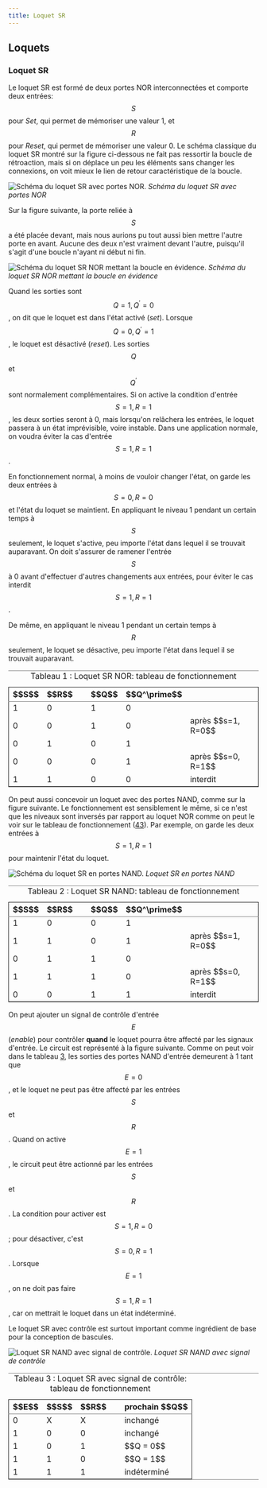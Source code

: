 ```yaml
---
title: Loquet SR
---
```


## Loquets


### Loquet SR

Le loquet SR est formé de deux portes NOR interconnectées et comporte
deux entrées: $$S$$ pour *Set*, qui permet de mémoriser une valeur 1,
et $$R$$ pour *Reset*, qui permet de mémoriser une valeur 0. Le schéma
classique du loquet SR montré sur la figure ci-dessous ne fait pas
ressortir la boucle de rétroaction, mais si on déplace un peu les
éléments sans changer les connexions, on voit mieux le lien de retour
caractéristique de la boucle. 

![Schéma du loquet SR avec portes NOR.]({{site.baseurl}}/img/SRlatch.svg "Schéma du loquet SR avec portes NOR")
*Schéma du loquet SR avec portes NOR*

Sur la figure suivante, la porte reliée
à $$S$$ a été placée devant, mais nous aurions pu tout aussi bien
mettre l'autre porte en avant. Aucune des deux n'est vraiment devant
l'autre, puisqu'il s'agit d'une boucle n'ayant ni début ni fin.

![Schéma du loquet SR NOR mettant la boucle en évidence.]({{site.baseurl}}/img/SRlatch_bouc.svg "Loquet SR NOR, boucle en évidence")
*Schéma du loquet SR NOR mettant la boucle en évidence*

Quand les sorties sont $$Q=1, Q^\prime=0 $$, on dit que le loquet est
dans l'état activé (*set*). Lorsque $$Q=0, Q^\prime=1 $$, le loquet
est désactivé (*reset*). Les sorties $$Q$$ et $$Q^\prime $$ sont
normalement complémentaires. Si on active la condition d'entrée $$S=1,
R=1 $$, les deux sorties seront à 0, mais lorsqu'on relâchera les
entrées, le loquet passera à un état imprévisible, voire
instable. Dans une application normale, on voudra éviter la cas
d'entrée $$S=1, R=1 $$. 

En fonctionnement normal, à moins de vouloir changer l'état, on garde
les deux entrées à $$S=0, R=0 $$ et l'état du loquet se maintient. En
appliquant le niveau 1 pendant un certain temps à $$S$$ seulement, le
loquet s'active, peu importe l'état dans lequel il se trouvait
auparavant. On doit s'assurer de ramener l'entrée $$S$$ à 0 avant
d'effectuer d'autres changements aux entrées, pour éviter le cas
interdit $$S=1, R=1 $$.

De même, en appliquant le niveau 1 pendant un certain
temps à $$R$$ seulement, le loquet se désactive, peu importe l'état
dans lequel il se trouvait auparavant.

<table id="orgf9b950d" border="2" cellspacing="0" cellpadding="6" rules="groups" frame="hsides">
<caption class="t-above"><span class="table-number">Tableau 1 :</span> Loquet SR NOR: tableau de fonctionnement</caption>

<colgroup>
<col  class="org-right" />

<col  class="org-right" />

<col  class="org-left" />

<col  class="org-right" />

<col  class="org-right" />

<col  class="org-left" />
</colgroup>
<thead>
<tr>
<th scope="col" class="org-right">$$S$$</th>
<th scope="col" class="org-right">$$R$$</th>
<th scope="col" class="org-left">&#xa0;</th>
<th scope="col" class="org-right">$$Q$$</th>
<th scope="col" class="org-right">$$Q^\prime$$</th>
<th scope="col" class="org-left">&#xa0;</th>
</tr>
</thead>

<tbody>
<tr>
<td class="org-right">1</td>
<td class="org-right">0</td>
<td class="org-left">&#xa0;</td>
<td class="org-right">1</td>
<td class="org-right">0</td>
<td class="org-left">&#xa0;</td>
</tr>


<tr>
<td class="org-right">0</td>
<td class="org-right">0</td>
<td class="org-left">&#xa0;</td>
<td class="org-right">1</td>
<td class="org-right">0</td>
<td class="org-left">après $$s=1, R=0$$</td>
</tr>


<tr>
<td class="org-right">0</td>
<td class="org-right">1</td>
<td class="org-left">&#xa0;</td>
<td class="org-right">0</td>
<td class="org-right">1</td>
<td class="org-left">&#xa0;</td>
</tr>


<tr>
<td class="org-right">0</td>
<td class="org-right">0</td>
<td class="org-left">&#xa0;</td>
<td class="org-right">0</td>
<td class="org-right">1</td>
<td class="org-left">après $$s=0, R=1$$</td>
</tr>


<tr>
<td class="org-right">1</td>
<td class="org-right">1</td>
<td class="org-left">&#xa0;</td>
<td class="org-right">0</td>
<td class="org-right">0</td>
<td class="org-left">interdit</td>
</tr>
</tbody>
</table>

On peut aussi concevoir un loquet avec des portes NAND, comme sur la
figure suivante. Le fonctionnement est sensiblement le même,
si ce n'est que les niveaux sont inversés par rapport au loquet NOR
comme on peut le voir sur le tableau de fonctionnement
([43](#org5866f56)). Par exemple, on garde les deux entrées à $$S=1, R=1 $$
pour maintenir l'état du loquet.

![Schéma du loquet SR en portes NAND.]({{site.baseurl}}/img/SRlatch_nand.svg "Loquet SR en portes NAND")
*Loquet SR en portes NAND*

<table id="org5866f56" border="2" cellspacing="0" cellpadding="6" rules="groups" frame="hsides">
<caption class="t-above"><span class="table-number">Tableau 2 :</span> Loquet SR NAND: tableau de fonctionnement</caption>

<colgroup>
<col  class="org-right" />

<col  class="org-right" />

<col  class="org-left" />

<col  class="org-right" />

<col  class="org-right" />

<col  class="org-left" />
</colgroup>
<thead>
<tr>
<th scope="col" class="org-right">$$S$$</th>
<th scope="col" class="org-right">$$R$$</th>
<th scope="col" class="org-left">&#xa0;</th>
<th scope="col" class="org-right">$$Q$$</th>
<th scope="col" class="org-right">$$Q^\prime$$</th>
<th scope="col" class="org-left">&#xa0;</th>
</tr>
</thead>

<tbody>
<tr>
<td class="org-right">1</td>
<td class="org-right">0</td>
<td class="org-left">&#xa0;</td>
<td class="org-right">0</td>
<td class="org-right">1</td>
<td class="org-left">&#xa0;</td>
</tr>


<tr>
<td class="org-right">1</td>
<td class="org-right">1</td>
<td class="org-left">&#xa0;</td>
<td class="org-right">0</td>
<td class="org-right">1</td>
<td class="org-left">après $$s=1, R=0$$</td>
</tr>


<tr>
<td class="org-right">0</td>
<td class="org-right">1</td>
<td class="org-left">&#xa0;</td>
<td class="org-right">1</td>
<td class="org-right">0</td>
<td class="org-left">&#xa0;</td>
</tr>


<tr>
<td class="org-right">1</td>
<td class="org-right">1</td>
<td class="org-left">&#xa0;</td>
<td class="org-right">1</td>
<td class="org-right">0</td>
<td class="org-left">après $$s=0, R=1$$</td>
</tr>


<tr>
<td class="org-right">0</td>
<td class="org-right">0</td>
<td class="org-left">&#xa0;</td>
<td class="org-right">1</td>
<td class="org-right">1</td>
<td class="org-left">interdit</td>
</tr>
</tbody>
</table>

On peut ajouter un signal de contrôle d'entrée $$E$$ (*enable*) pour
contrôler **quand** le loquet pourra être affecté par les signaux
d'entrée. Le circuit est représenté à la figure suivante. Comme
on peut voir dans le tableau [3](#orgd8f7b64), les sorties des portes
NAND d'entrée demeurent à 1 tant que $$E = 0$$, et le loquet ne peut
pas être affecté par les entrées $$S$$ et $$R $$. Quand on active $$E
= 1$$, le circuit peut être actionné par les entrées $$S$$ et $$R
$$. La condition pour activer est $$S=1, R=0 $$; pour désactiver,
c'est $$S=0, R=1 $$. Lorsque $$E = 1$$, on ne doit pas faire $$S=1,
R=1 $$, car on mettrait le loquet dans un état indéterminé.

Le loquet SR avec contrôle est surtout important comme
ingrédient de base pour la conception de bascules.

![Loquet SR NAND avec signal de contrôle.]({{site.baseurl}}/img/SRlatch_nand_en.svg "Loquet SR NAND avec signal de contrôle")
*Loquet SR NAND avec signal de contrôle*

<table id="orgd8f7b64" border="2" cellspacing="0" cellpadding="6" rules="groups" frame="hsides">
<caption class="t-above"><span class="table-number">Tableau 3 :</span> Loquet SR avec signal de contrôle: tableau de fonctionnement</caption>

<colgroup>
<col  class="org-right" />

<col  class="org-right" />

<col  class="org-right" />

<col  class="org-left" />

<col  class="org-left" />
</colgroup>
<thead>
<tr>
<th scope="col" class="org-right">$$E$$</th>
<th scope="col" class="org-right">$$S$$</th>
<th scope="col" class="org-right">$$R$$</th>
<th scope="col" class="org-left">&#xa0;</th>
<th scope="col" class="org-left">prochain $$Q$$</th>
</tr>
</thead>

<tbody>
<tr>
<td class="org-right">0</td>
<td class="org-right">X</td>
<td class="org-right">X</td>
<td class="org-left">&#xa0;</td>
<td class="org-left">inchangé</td>
</tr>


<tr>
<td class="org-right">1</td>
<td class="org-right">0</td>
<td class="org-right">0</td>
<td class="org-left">&#xa0;</td>
<td class="org-left">inchangé</td>
</tr>


<tr>
<td class="org-right">1</td>
<td class="org-right">0</td>
<td class="org-right">1</td>
<td class="org-left">&#xa0;</td>
<td class="org-left">$$Q = 0$$</td>
</tr>


<tr>
<td class="org-right">1</td>
<td class="org-right">1</td>
<td class="org-right">0</td>
<td class="org-left">&#xa0;</td>
<td class="org-left">$$Q = 1$$</td>
</tr>


<tr>
<td class="org-right">1</td>
<td class="org-right">1</td>
<td class="org-right">1</td>
<td class="org-left">&#xa0;</td>
<td class="org-left">indéterminé</td>
</tr>
</tbody>
</table>
